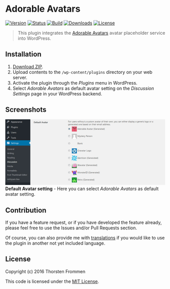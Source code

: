 # Adorable Avatars

[![Version](https://img.shields.io/packagist/v/tfrommen/adorable-avatars.svg)](https://packagist.org/packages/tfrommen/adorable-avatars)
[![Status](https://img.shields.io/badge/status-active-brightgreen.svg)](https://github.com/tfrommen/adorable-avatars)
[![Build](https://img.shields.io/travis/tfrommen/adorable-avatars.svg)](http://travis-ci.org/tfrommen/adorable-avatars)
[![Downloads](https://img.shields.io/packagist/dt/tfrommen/adorable-avatars.svg)](https://packagist.org/packages/tfrommen/adorable-avatars)
[![License](https://img.shields.io/packagist/l/tfrommen/adorable-avatars.svg)](https://packagist.org/packages/tfrommen/adorable-avatars)

> This plugin integrates the [Adorable Avatars](http://avatars.adorable.io/) avatar placeholder service into WordPress.

## Installation

1. [Download ZIP](https://github.com/tfrommen/adorable-avatars/releases).
1. Upload contents to the `/wp-content/plugins` directory on your web server.
1. Activate the plugin through the _Plugins_ menu in WordPress.
1. Select _Adorable Avatars_ as default avatar setting on the _Discussion Settings_ page in your WordPress backend.

## Screenshots

![Setting](resources/assets/screenshot-1.jpg)  
**Default Avatar setting** - Here you can select _Adorable Avatars_ as default avatar setting.

## Contribution

If you have a feature request, or if you have developed the feature already, please feel free to use the Issues and/or 
Pull Requests section.

Of course, you can also provide me with
[translations](https://translate.wordpress.org/projects/wp-plugins/adorable-avatars) if you would like to use the plugin
in another not yet included language.

## License

Copyright (c) 2016 Thorsten Frommen

This code is licensed under the [MIT License](LICENSE).
